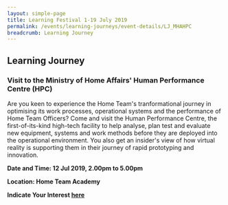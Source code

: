 ```yaml
---
layout: simple-page
title: Learning Festival 1-19 July 2019
permalink: /events/learning-journeys/event-details/LJ_MHAHPC
breadcrumb: Learning Journey
---
```


## Learning Journey 
### Visit to the Ministry of Home Affairs' Human Performance Centre (HPC)

Are you keen to experience the Home Team's tranformational journey in optimising its work processes, operational systems and the performance of Home Team Officers? Come and visit the Human Performance Centre, the first-of-its-kind high-tech facility to help analyse, plan test and evaluate new equipment, systems and work methods before they are deployed into the operational environment. You also get an insider's view of how virtual reality is supporting them in their journey of rapid prototyping and innovation.

**Date and Time: 12 Jul 2019, 2.00pm to 5.00pm**

**Location: Home Team Academy**

**Indicate Your Interest [here](https://www.eventbrite.sg/myevent?eid=61090342860)** 
